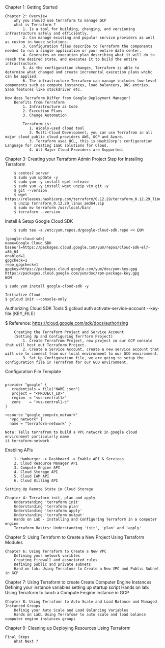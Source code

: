 Chapter 1: Getting Started
```
Chapter 2: Overview
    why you should use terraform to manage GCP
    what is Terraform ?
        1. Is a tool for building, changing, and versioning infrastructure safely and efficiently.
        2. Can manage existing and popular service providers as well as custom in-house solutions.
        3. Configuration files describe to Terraform the components needed to run a single application or your entire data center.
        4. Generates an execution plan describing what it will do to reach the desired state, and executes it to build the entire infrastructure.
        5. As the configuration changes, Terraform is able to determine what changed and create incremental execution plans whihc can be applied.
        6. The infrastructure Terraform can manage includes low-level components such as compute instances, load balancers, DNS entries, SaaS features like stackdriver etc.
```
    How does Terraform Differ from Google Deployment Manager?
        Benefits from Terraform
            1. Infrastructure as Code
            2. Execution Plans
            3. Change Automation
```
        Terraform is:
           1. Widely-used cloud tool
           2. Multi-Cloud Development, you can use Terrafrom in all major cloud public cloud providers AWS, GCP and Azure.
           3. Terraform uses HCL, this is HashiCorp's configuration Language for creating IaaC solutions for Cloud.
           4. All Major Cloud Providers are Supported.
```
Chapter 3: Creating your Terraform Admin Project
    Step for Installing Terraform
```
    $ centos7 server 
    $ sudo yum update -y 
    $ sudo yum -y install epel-release
    $ sudo yum -y install wget unzip vim git -y
    $ git --version
    $ wget https://releases.hashicorp.com/terraform/0.12.29/terraform_0.12.29_linux_amd64.zip
    $ unzip terraform_0.12.29_linux_amd64.zip
    $ sudo mv terraform /usr/local/bin/
    $ terraform --version
```
Install & Setup Google Cloud SDK
```
    $ sudo tee -a /etc/yum.repos.d/google-cloud-sdk.repo << EOM

[google-cloud-sdk]
name=Google Cloud SDK
baseurl=https://packages.cloud.google.com/yum/repos/cloud-sdk-el7-x86_64
enabled=1
gpgcheck=1
repo_gpgcheck=1
gpgkey=https://packages.cloud.google.com/yum/doc/yum-key.gpg https://packages.cloud.google.com/yum/doc/rpm-package-key.gpg
EOM

$ sudo yum install google-cloud-sdk -y

Initialize Cloud 
$ gcloud init --console-only
```
Authorizing Cloud SDK Tools
$ gcloud auth activate-service-account --key-file [KEY_FILE]

$ Reference: https://cloud.google.com/sdk/docs/authorizing
```
    Creating the Terraform Project and Service Account
    (Setting Up and Configuring Terrform Project)
        1. Create Terrafrom Project, new project in our GCP console that will host out Terraform Project.
        2. Create a Service Account, create a new service account that will use to connect from our local environment to our GCO environment. 
        3. Set Up Configuration file, we are going to setup the configuration file in Terrafrom for our GCO environment.
```
Configuration File Template
```

provider "google" {
   credentials = file("NAME.json")
   project = "<PROJECT_ID>"
   region  = "<us-central1>"
   zone    = "<us-central1-c"
}

resource "google_compute_network"
  "vpc_network" {
  name = "terraform-network" }

Note: Tells terrafrom to build a VPC network in google cloud environment particularly name
it terraform-network
```
Enabling APIs
```
    1. Hamburger -> Dashboard -> Enable API & Services 
    2. Cloud Resource Manager API
    3. Compute Engine API
    4. Cloud Storage API 
    5. Cloud IAM API 
    6. Cloud Billing API
```
    Setting Up Remote State in Cloud Storage
```
Chapter 4: Terraform init, plan and apply
    Understanding 'terraform init'
    Understanding 'terraform plan'
    Understanding 'terraform apply'
    Understanding 'terraform output'
    Hands on Lab - Installing and Configuring Terraform in a computer engine
    Terraform Basics: Understanding 'init', 'plan' and 'apply'
```
Chapter 5: Using Terraform to Create a New Project
    Using Terraform Modules 
```
Chapter 6: Using Terraform to Create a New VPC
    Defining your network varibles 
    Creating firewall and associated rules 
    Defining public and private subnets
    Hand on lab: Using Terrafomr to Create a New VPC and Public Subnet in GCP
```
Chapter 7: Using Terraform to create Create Computer Engine Instances
    Defining your instance variables 
    setting up startup script
    Hands on lab: Using Terraform to lunch a Compute Emgine Instance in GCP
```
Chapter 8: Using Terrafomr to Auto Scale and Load Balance and Managed Instanced Groups
    Definig your Auto Scale and Load Balancing Variables 
    Hands on LabL Using Terrafomr to auto scale and load balance computer engine instances groups
```
Chapter 9: Cleaning up
    Deploying Resources Using Terraform 
```
Final Steps 
    What Next ?




